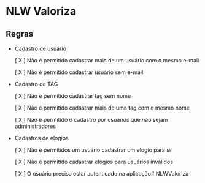 # NLW Valoriza

## Regras

- Cadastro de usuário
    
    [ X ] Não é permitido cadastrar mais de um usuário com o mesmo e-mail

    [ X ] Não é permitido cadastrar usuário sem e-mail

- Cadastro de TAG

    [ X ] Não é permitido cadastrar tag sem nome

    [ X ] Não é permitido cadastrar mais de uma tag com o mesmo nome

    [ X ] Não é permitido o cadastro por usuários que não sejam administradores

- Cadastros de elogios

    [ X ] Não é permitidos um usuário cadastrar um elogio para si
    
    [ X ] Não é permitido cadastrar elogios para usuários inválidos

    [ X ] O usuário precisa estar autenticado na aplicação#   N L W V a l o r i z a 